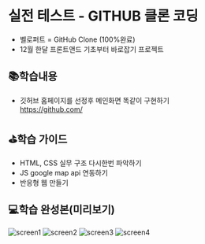 #  실전 테스트 - GITHUB 클론 코딩 
- 벨로퍼트 = GitHub Clone (100%완료)
- 12월 한달 프론트앤드 기초부터 바로잡기 프로젝트

## 📚학습내용
- 깃허브 홈페이지를 선정후 메인화면 똑같이 구현하기<br>
    https://github.com/
    
## ⛳학습 가이드
- HTML, CSS 실무 구조 다시한번 파악하기
- JS google map api 연동하기
- 반응형 웹 만들기

## 💻학습 완성본(미리보기)
![screen1](https://user-images.githubusercontent.com/48710889/119216053-49f92b00-bb0c-11eb-9743-2f4235264092.PNG)
![screen2](https://user-images.githubusercontent.com/48710889/119216055-4c5b8500-bb0c-11eb-8074-1b62669647e9.PNG)
![screen3](https://user-images.githubusercontent.com/48710889/119216058-4d8cb200-bb0c-11eb-8180-acd2cbca0b59.PNG)
![screen4](https://user-images.githubusercontent.com/48710889/119216059-4d8cb200-bb0c-11eb-8b0d-fe48079eca80.PNG)